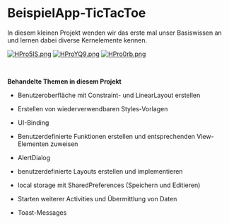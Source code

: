 # BeispielApp-TicTacToe

In diesem kleinen Projekt wenden wir das erste mal unser Basiswissen an und lernen dabei diverse Kernelemente kennen.

[![HPro5IS.png](https://iili.io/HPro5IS.png)](https://freeimage.host/de) [![HProYQ9.png](https://iili.io/HProYQ9.png)](https://freeimage.host/de) [![HPro0rb.png](https://iili.io/HPro0rb.png)](https://freeimage.host/de)

<br>

**Behandelte Themen in diesem Projekt**

- Benutzeroberfläche mit Constraint- und LinearLayout erstellen
  
- Erstellen von wiederverwendbaren Styles-Vorlagen
  
- UI-Binding
  
- Benutzerdefinierte Funktionen erstellen und entsprechenden View-Elementen zuweisen
  
- AlertDialog
  
- benutzerdefinierte Layouts erstellen und implementieren
  
- local storage mit SharedPreferences (Speichern und Editieren)
  
- Starten weiterer Activities und Übermittlung von Daten
  
- Toast-Messages

